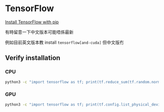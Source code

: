 # TensorFlow

[Install TensorFlow with pip](https://www.tensorflow.org/install/pip)

有時留意一下中文版本可能唔係最新

例如目前英文版本教 install `tensorflow[and-cuda]` 但中文版冇

## Verify installation

### CPU 

```bash
python3 -c "import tensorflow as tf; print(tf.reduce_sum(tf.random.normal([1000, 1000])))"
```

### GPU

```bash
python3 -c "import tensorflow as tf; print(tf.config.list_physical_devices('GPU'))"
```

